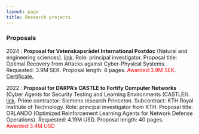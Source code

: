 ```yaml
---
layout: page
title: Research projects
---
```


### Proposals

2024
:   **Proposal for Vetenskapsrådet International Postdoc** (Natural and engineering sciences).
    [link](https://www.vr.se/soka-finansiering/utlysningar/2023-11-15-internationell-postdok-inom-naturvetenskap-och-teknikvetenskap-hostens-utlysning.html). Role: principal investigator. Proposal title: Optimal Recovery from Attacks against Cyber-Physical Systems. Requested: 3.9M SEK. Proposal length: 8 pages. <span style="color:red">Awarded:3.9M SEK.</span> [Certificate.](/assets/awards/vr_certificate_kim.pdf)

2022
:   **Proposal for DARPA’s CASTLE to Fortify Computer Networks** (Cyber Agents for Security Testing and Learning Environments (CASTLE)).
    [link](https://www.darpa.mil/news-events/2022-10-24). Prime contractor: Siemens research Princeton. Subcontract: KTH Royal Institute of Technology. Role: principal investigator from KTH. Proposal title: ORLANDO (Optimized Reinforcement Learning Agents for Network Defense Operations). Requested: 4.19M USD. Proposal length: 40 pages. <span style="color:red">Awarded:3.4M USD</span>
